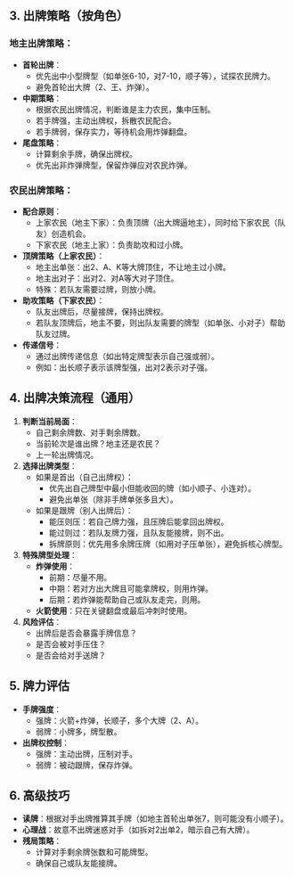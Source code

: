 ## 3. 出牌策略（按角色）

### 地主出牌策略：

- **首轮出牌**：
    - 优先出中小型牌型（如单张6-10，对7-10，顺子等），试探农民牌力。
    - 避免首轮出大牌（2、王、炸弹）。
- **中期策略**：
    - 根据农民出牌情况，判断谁是主力农民，集中压制。
    - 若手牌强，主动出牌权，拆散农民配合。
    - 若手牌弱，保存实力，等待机会用炸弹翻盘。
- **尾盘策略**：
    - 计算剩余手牌，确保出牌权。
    - 优先出非炸弹牌型，保留炸弹应对农民炸弹。

### 农民出牌策略：

- **配合原则**：
    - 上家农民（地主下家）：负责顶牌（出大牌逼地主），同时给下家农民（队友）创造机会。
    - 下家农民（地主上家）：负责助攻和过小牌。
- **顶牌策略（上家农民）**：
    - 地主出单张：出2、A、K等大牌顶住，不让地主过小牌。
    - 地主出对子：出对2、对A等大对子顶住。
    - 特殊：若队友需要过牌，则放小牌。
- **助攻策略（下家农民）**：
    - 队友出牌后，尽量接牌，保持出牌权。
    - 若队友顶牌后，地主不要，则出队友需要的牌型（如单张、小对子）帮助队友过牌。
- **传递信号**：
    - 通过出牌传递信息（如出特定牌型表示自己强或弱）。
    - 例如：出长顺子表示该牌型强，出对2表示对子强。

## 4. 出牌决策流程（通用）

1. **判断当前局面**：
    - 自己剩余牌数、对手剩余牌数。
    - 当前轮次是谁出牌？地主还是农民？
    - 上一轮出牌情况。
2. **选择出牌类型**：
    - 如果是首出（自己出牌权）：
        - 优先出自己牌型中最小但能收回的牌（如小顺子、小连对）。
        - 避免出单张（除非手牌单张多且大）。
    - 如果是跟牌（别人出牌后）：
        - 能压则压：若自己牌力强，且压牌后能拿回出牌权。
        - 能过则过：若队友牌力强，且队友能接牌，则不出。
        - 拆牌原则：优先用多余牌压牌（如用对子压单张），避免拆核心牌型。
3. **特殊牌型处理**：
    - **炸弹使用**：
        - 前期：尽量不用。
        - 中期：若对方出大牌且可能拿牌权，则用炸弹。
        - 后期：若炸弹能帮助自己或队友走完，则用。
    - **火箭使用**：只在关键翻盘或最后冲刺时使用。
4. **风险评估**：
    - 出牌后是否会暴露手牌信息？
    - 是否会被对手压住？
    - 是否会给对手送牌？

## 5. 牌力评估

- **手牌强度**：
    - 强牌：火箭+炸弹，长顺子，多个大牌（2、A）。
    - 弱牌：小牌多，牌型散。
- **出牌权控制**：
    - 强牌：主动出牌，压制对手。
    - 弱牌：被动跟牌，保存炸弹。

## 6. 高级技巧

- **读牌**：根据对手出牌推算其手牌（如地主首轮出单张7，则可能没有小顺子）。
- **心理战**：故意不出牌迷惑对手（如拆对2出单2，暗示自己有大牌）。
- **残局策略**：
    - 计算对手剩余牌张数和可能牌型。
    - 确保自己或队友能接牌。
